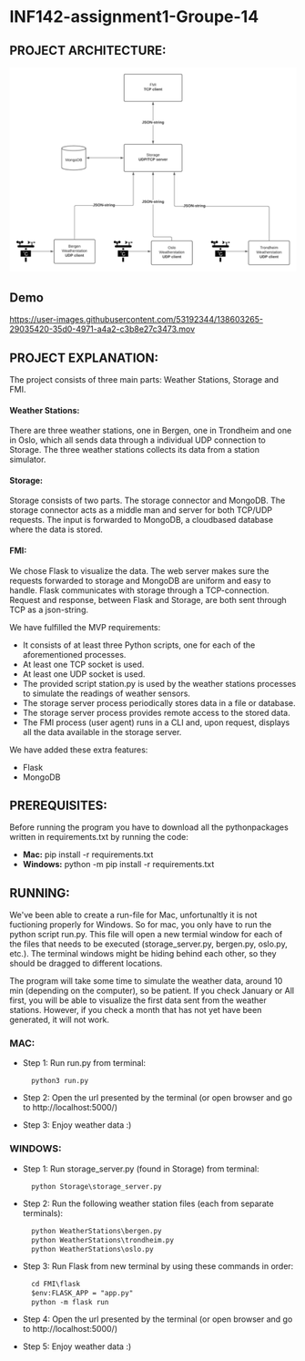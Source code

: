 # INF142-assignment1-Groupe-14

## PROJECT ARCHITECTURE: 

![](Documentation/FMI%20Architecture%20.png)

## Demo

https://user-images.githubusercontent.com/53192344/138603265-29035420-35d0-4971-a4a2-c3b8e27c3473.mov


## PROJECT EXPLANATION:
The project consists of three main parts: Weather Stations, Storage and FMI.
#### **Weather Stations:**
There are three weather stations, one in Bergen, one in Trondheim and one in Oslo, which all sends data through a individual UDP connection to Storage. The three weather stations collects its data from a station simulator. 
#### **Storage:**
Storage consists of two parts. The storage connector and MongoDB. The storage connector acts as a middle man and server for both TCP/UDP requests. The input is forwarded to MongoDB, a cloudbased database where the data is stored.
#### **FMI:**
We chose Flask to visualize the data. The web server makes sure the requests forwarded to storage and MongoDB are uniform and easy to handle. Flask communicates with storage through a TCP-connection. Request and response, between Flask and Storage, are both sent through TCP as a json-string.

We have fulfilled the MVP requirements:
- It consists of at least three Python scripts, one for each of the aforementioned processes.
- At least one TCP socket is used.
- At least one UDP socket is used.
- The provided script station.py is used by the weather stations processes to simulate the readings of weather sensors.
- The storage server process periodically stores data in a file or database.
- The storage server process provides remote access to the stored data.
- The FMI process (user agent) runs in a CLI and, upon request, displays all the data available in the storage server.

We have added these extra features:
- Flask
- MongoDB

## PREREQUISITES:
Before running the program you have to download all the pythonpackages written in requirements.txt by running the code:
- **Mac:** pip install -r requirements.txt
- **Windows:** python -m pip install -r requirements.txt


## RUNNING: 

We've been able to create a run-file for Mac, unfortunaltly it is not fuctioning properly for Windows. So for mac, you only have to run the python script run.py. This file will open a new termial window for each of the files that needs to be executed (storage_server.py, bergen.py, oslo.py, etc.). The terminal windows might be hiding behind each other, so they should be dragged to different locations.

The program will take some time to simulate the weather data, around 10 min (depending on the computer), so be patient. If you check January or All first, you will be able to visualize the first data sent from the weather stations. However, if you check a month that has not yet have been generated, it will not work.

### MAC: 
- Step 1: Run run.py from terminal:

        python3 run.py

- Step 2: Open the url presented by the terminal (or open browser and go to http://localhost:5000/)
- Step 3: Enjoy weather data :) 

### WINDOWS: 
- Step 1: Run storage_server.py (found in Storage) from terminal:

        python Storage\storage_server.py

- Step 2: Run the following weather station files (each from separate terminals):

        python WeatherStations\bergen.py 
        python WeatherStations\trondheim.py
        python WeatherStations\oslo.py

- Step 3: Run Flask from new terminal by using these commands in order: 

        cd FMI\flask
        $env:FLASK_APP = "app.py"
        python -m flask run

- Step 4: Open the url presented by the terminal (or open browser and go to http://localhost:5000/)
- Step 5: Enjoy weather data :) 



